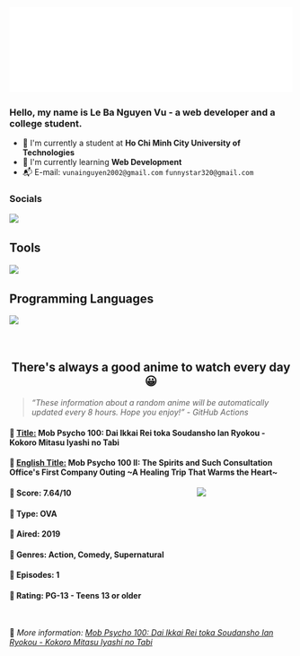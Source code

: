 
<img src="svg/nai.svg" />

<br />

<h3>Hello, my name is <strong>Le Ba Nguyen Vu</strong> - a web developer and a college student.</h3>

- 🏫 I'm currently a student at **Ho Chi Minh City University of Technologies**
- 👀 I'm currently learning **Web Development**
- 📬 E-mail: `vunainguyen2002@gmail.com` `funnystar320@gmail.com`


<h3>Socials</h3>
<a target="_blank" href="https://instagram.com/vu.le1352"><img src="https://skillicons.dev/icons?i=instagram" /></a>

<p>
  <h2>Tools</h2>
  <a href="https://skillicons.dev">
    <img src="https://skillicons.dev/icons?i=git,dotnet,mongodb,express,react,nodejs,bootstrap,tailwind,laravel&theme=dark&perline=3" />
  </a>

  <br />

  <h2>Programming Languages</h2>

  <a href="https://skillicons.dev">
    <img src="https://skillicons.dev/icons?i=javascript,typescript,html,css,cs,php&theme=dark&perline=3" />
  </a>
</p>

<br />

<h2 align="center">There's always a good anime to watch every day 😀</h2>

<blockquote>
<i>
<q>These information about a random anime will be automatically updated every 8 hours. Hope you enjoy!</q> - GitHub Actions
</i>
</blockquote>

<h4>
  <strong>🥭 <u>Title:</u></strong> Mob Psycho 100: Dai Ikkai Rei toka Soudansho Ian Ryokou - Kokoro Mitasu Iyashi no Tabi
</h4>

<h4>🌿 <u>English Title:</u> Mob Psycho 100 II: The Spirits and Such Consultation Office's First Company Outing ~A Healing Trip That Warms the Heart~</h4>

<img align="right" width="170" src=https://cdn.myanimelist.net/images/anime/1605/119301.jpg />

<h4>🌱 Score: 7.64/10</h4>

<h4>🌲 Type: OVA</h4>

<h4>🌴 Aired: 2019</h4>

<h4>🌵 Genres: Action, Comedy, Supernatural</h4>

<h4>🥑 Episodes: 1</h4>

<h4>🍏 Rating: PG-13 - Teens 13 or older</h4>

<br />

🍂 *More information: [Mob Psycho 100: Dai Ikkai Rei toka Soudansho Ian Ryokou - Kokoro Mitasu Iyashi no Tabi](https://myanimelist.net/anime/39651/Mob_Psycho_100__Dai_Ikkai_Rei_toka_Soudansho_Ian_Ryokou_-_Kokoro_Mitasu_Iyashi_no_Tabi)*
    